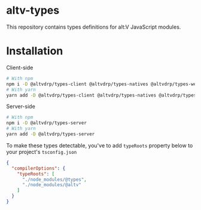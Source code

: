 # altv-types
This repository contains types definitions for alt:V JavaScript modules.

# Installation
Client-side

```bash
# With npm
npm i -D @altvdrp/types-client @altvdrp/types-natives @altvdrp/types-webview
# With yarn
yarn add -D @altvdrp/types-client @altvdrp/types-natives @altvdrp/types-webview
```

Server-side

```bash
# With npm
npm i -D @altvdrp/types-server
# With yarn
yarn add -D @altvdrp/types-server
```

To make these types detectable, you've to add `typeRoots` property below to your project's `tsconfig.json`
```json
{
  "compilerOptions": {
    "typeRoots": [
      "./node_modules/@types",
      "./node_modules/@altv"
    ]
  }
}
```
